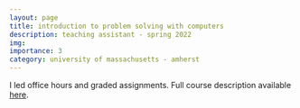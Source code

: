 ```yaml
---
layout: page
title: introduction to problem solving with computers
description: teaching assistant - spring 2022
img: 
importance: 3
category: university of massachusetts - amherst
---
```

<!-- ---
title: "COMPSCI 121: An Introduction to Problem Solving with Computers (Spring 2022)"
collection: teaching
type: "Undergraduate course, Teaching Assistant"
permalink: 
venue: UMass Amherst 
date: 2022-01-01 
location: "Amherst, United States"
--- -->

I led office hours and graded assignments.  Full course description available [here](https://people.cs.umass.edu/~gordon/courses/CS121/COMPSCI-121%20Syllabus_S20.pdf).
